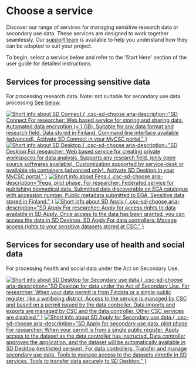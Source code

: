 # Choose a service

Discover our range of services for managing sensitive research data or secondary use data. These services are designed to work together seamlessly. Our [support team](index.md#support) is available to help you understand how they can be adapted to suit your project. 

To begin, select a service below and refer to the 'Start Here' section of the user guide for detailed instructions.

## Services for processing sensitive data
For processing research data. 
Note: not suitable for secondary use data processing [See below](#services-for-secondary-use-of-health-and-social-data).

[![Short info about SD Connect.](./images/introduction/SD_ChooseService_SDConnect.svg 'SD Connect'){ .csc-sd-choose aria-description="SD Connect For researcher: Web based service for storing and sharing data. Automated data encryption (< 1 GB). Suitable for any data format and research field. Data stored in Finland. Command line interface available (advanced). Activate SD Connect in your MyCSC portal." }](sd_connect.md)
[![Short info about SD Desktop.](./images/introduction/SD_ChooseService_SDDesktop.svg 'SD Desktop'){ .csc-sd-choose aria-description="SD Desktop For researcher: Web based service for creating private workspaces for data analysis. Supports any research field, (only open source softwares available). Customization supported by service-desk or available via containers (advanced only). Activate SD Desktop in your MyCSC portal." }](sd_desktop.md)
[![Short info about Fega.](./images/introduction/SD_ChooseService_Fega.svg 'Fega'){ .csc-sd-choose aria-description="Fega, pilot phase, For researcher: Federated service for publishing biomedical data. Submitted data discoverable on EGA catalogue with accession number. Public metadata submitted to EGA. Sensitive data stored in Finland." }](federatedega.md)
[![Short info about SD Apply.](./images/introduction/SD_ChooseService_SDApply.svg 'SD Apply'){ .csc-sd-choose aria-description="SD Apply For researcher: Apply for access rights to data available in SD Apply. Once access to the data has been granted, you can access the data in SD Desktop. SD Apply For data controllers: Manage access rights to your sensitive datasets stored at CSC." }](sd-apply.md)

## Services for secondary use of health and social data
For processing health and social data under the Act on Secondary Use.

[![Short info about SD Desktop for Secondary use data.](./images/introduction/SD_ChooseService_SDDesktop2.svg 'SD Desktop for secondary use'){ .csc-sd-choose aria-description="SD Desktop for data under the Act of Secondary Use. For researcher: When your data permit is from Findata or a single public register, like a wellbeing district. Access to the service is managed by CSC and based on a permit issued by the data controller. Data imports and exports are managed by CSC and the data controller. Other CSC services are disabled." }](sd-desktop-audited.md)
[![Short info about SD Apply for Secondary use data.](./images/introduction/SD_ChooseService_SDApply2.svg 'SD Apply for secondary use'){ .csc-sd-choose aria-description="SD Apply for secondary use data, pilot phase For researcher: When your permit is from a single public register. Apply access to the dataset as the data controller has instructed. Data controller approves the application, and the dataset will be automatically available in SD Desktop (restricted version). For data controllers: Transfer and manage secondary use data. Tools to manage access to the datasets directly in SD services. Tools to transfer data securely to SD Desktop." }](single-register-submission.md)
